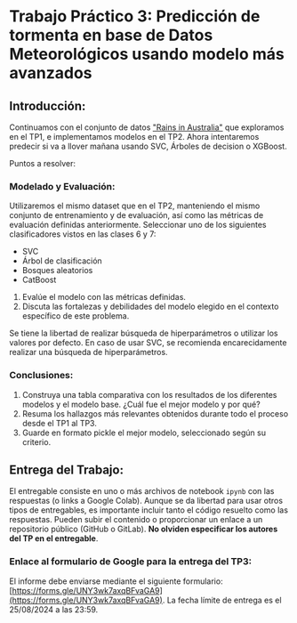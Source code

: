 # Trabajo Práctico 3: Predicción de tormenta en base de Datos Meteorológicos usando modelo más avanzados

## Introducción:

Continuamos con el conjunto de datos ["Rains in Australia"](https://www.kaggle.com/datasets/jsphyg/weather-dataset-rattle-package) que exploramos en el TP1, e implementamos modelos en 
el TP2. Ahora intentaremos predecir si va a llover mañana usando SVC, Árboles de decision o XGBoost.

Puntos a resolver:

### Modelado y Evaluación:

Utilizaremos el mismo dataset que en el TP2, manteniendo el mismo conjunto de entrenamiento y de evaluación, así como 
las métricas de evaluación definidas anteriormente. Seleccionar uno de los siguientes clasificadores vistos en las 
clases 6 y 7:
- SVC
- Árbol de clasificación
- Bosques aleatorios
- CatBoost

1. Evalúe el modelo con las métricas definidas. 
2. Discuta las fortalezas y debilidades del modelo elegido en el contexto específico de este problema.

Se tiene la libertad de realizar búsqueda de hiperparámetros o utilizar los valores por defecto. En caso de usar SVC, 
se recomienda encarecidamente realizar una búsqueda de hiperparámetros.

### Conclusiones:

1. Construya una tabla comparativa con los resultados de los diferentes modelos y el modelo base. 
¿Cuál fue el mejor modelo y por qué?
2. Resuma los hallazgos más relevantes obtenidos durante todo el proceso desde el TP1 al TP3.
3. Guarde en formato pickle el mejor modelo, seleccionado según su criterio.

## Entrega del Trabajo:

El entregable consiste en uno o más archivos de notebook `ipynb` con las respuestas (o links a Google Colab). Aunque se 
da libertad para usar otros tipos de entregables, es importante incluir tanto el código resuelto como las respuestas. 
Pueden subir el contenido o proporcionar un enlace a un repositorio público (GitHub o GitLab). **No olviden especificar 
los autores del TP en el entregable**.

### Enlace al formulario de Google para la entrega del TP3:

El informe debe enviarse mediante el siguiente formulario: 
[https://forms.gle/UNY3wk7axqBFvaGA9](https://forms.gle/UNY3wk7axqBFvaGA9). La fecha límite de entrega es el 25/08/2024 
a las 23:59.